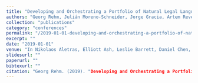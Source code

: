 ```yaml
---
title: "Developing and Orchestrating a Portfolio of Natural Legal Language Processing and Document Curation Services"
authors: "Georg Rehm, Julián Moreno-Schneider, Jorge Gracia, Artem Revenko, Victor Mireles, Maria Khvalchik, Ilan Kernerman, Andis Lagzdins, Marcis Pinnis, Artus Vasilevskis, Elena Leitner, Jan Milde, and Pia Weißenhorn"
collection: "publications"
category: "conferences"
permalink: "/2019-01-01-developing-and-orchestrating-a-portfolio-of-natural-legal-language-processing-and-document-curation-services"
excerpt: ""
date: "2019-01-01"
venue: "In Nikolaos Aletras, Elliott Ash, Leslie Barrett, Daniel Chen, Adam Meyers, Daniel Preotiuc-Pietro, David Rosenberg, and Amanda Stent, editors, Proceedings of Workshop on Natural Legal Language Processing (NLLP 2019), pages 55-66, Minneapolis, USA, 6 2019. Co-located with NAACL 2019. 7 June 2019."
slidesurl: ""
paperurl: ""
bibtexurl: ""
citation: "Georg Rehm. (2019). "Developing and Orchestrating a Portfolio of Natural Legal Language Processing and Document Curation Services." *In Nikolaos Aletras, Elliott Ash, Leslie Barrett, Daniel Chen, Adam Meyers, Daniel Preotiuc-Pietro, David Rosenberg, and Amanda Stent, editors, Proceedings of Workshop on Natural Legal Language Processing (NLLP 2019), pages 55-66, Minneapolis, USA, 6 2019. Co-located with NAACL 2019. 7 June 2019.*."
---
```


